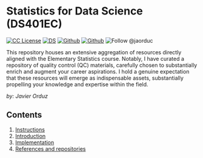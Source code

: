 # Statistics for Data Science (DS401EC)
[license-badge]: https://img.shields.io/badge/License-CC-orange
[license]: https://creativecommons.org/licenses/by-nc-sa/3.0/deed.en
[![CC License][license-badge]][license]
[![DS](https://img.shields.io/badge/downloads-DS-green)](https://github.com/Earlham-College/DS_Fall_2022)
[![Github](https://img.shields.io/badge/jaorduz-repos-blue)](https://github.com/jaorduz/)
[![Github](https://img.shields.io/badge/jaorduc-repos-blue)](https://github.com/jaorduc/)
![Follow @jaorduc](https://img.shields.io/twitter/follow/jaorduc?label=follow&logo=twitter&logoColor=lkj&style=plastic)


This repository houses an extensive aggregation of resources directly aligned with the Elementary Statistics course. Notably, I have curated a repository of quality control (QC) materials, carefully chosen to substantially enrich and augment your career aspirations. I hold a genuine expectation that these resources will emerge as indispensable assets, substantially propelling your knowledge and expertise within the field.

*by: Javier Orduz*

## Contents
1. [Instructions](#instructions)
1. [Introduction](#intro)
1. [Implementation](#implementation)
1. [References and repositories](#references)
